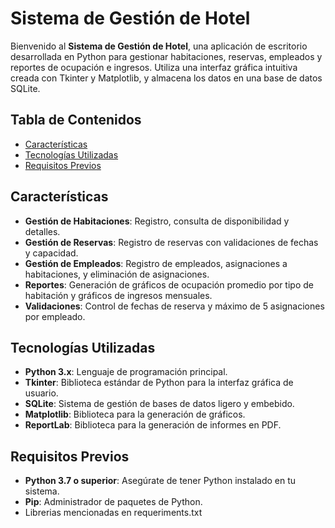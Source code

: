 # Sistema de Gestión de Hotel

Bienvenido al **Sistema de Gestión de Hotel**, una aplicación de escritorio desarrollada en Python para gestionar habitaciones, reservas, empleados y reportes de ocupación e ingresos. Utiliza una interfaz gráfica intuitiva creada con Tkinter y Matplotlib, y almacena los datos en una base de datos SQLite.

## Tabla de Contenidos

- [Características](#características)
- [Tecnologías Utilizadas](#tecnologías-utilizadas)
- [Requisitos Previos](#requisitos-previos)


## Características

- **Gestión de Habitaciones**: Registro, consulta de disponibilidad y detalles.
- **Gestión de Reservas**: Registro de reservas con validaciones de fechas y capacidad.
- **Gestión de Empleados**: Registro de empleados, asignaciones a habitaciones, y eliminación de asignaciones.
- **Reportes**: Generación de gráficos de ocupación promedio por tipo de habitación y gráficos de ingresos mensuales.
- **Validaciones**: Control de fechas de reserva y máximo de 5 asignaciones por empleado.



## Tecnologías Utilizadas

- **Python 3.x**: Lenguaje de programación principal.
- **Tkinter**: Biblioteca estándar de Python para la interfaz gráfica de usuario.
- **SQLite**: Sistema de gestión de bases de datos ligero y embebido.
- **Matplotlib**: Biblioteca para la generación de gráficos.
- **ReportLab**: Biblioteca para la generación de informes en PDF.

## Requisitos Previos

- **Python 3.7 o superior**: Asegúrate de tener Python instalado en tu sistema.
- **Pip**: Administrador de paquetes de Python.
- Librerias mencionadas en requeriments.txt

